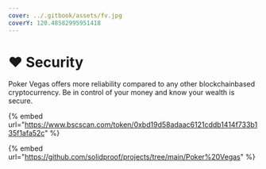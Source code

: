 ```yaml
---
cover: ../.gitbook/assets/fv.jpg
coverY: 120.48582995951418
---
```


# ♥ Security

Poker Vegas offers more reliability compared to any other blockchainbased cryptocurrency. Be in control of your money and know your wealth is secure.

{% embed url="https://www.bscscan.com/token/0xbd19d58adaac6121cddb1414f733b135f1afa52c" %}

{% embed url="https://github.com/solidproof/projects/tree/main/Poker%20Vegas" %}

####
